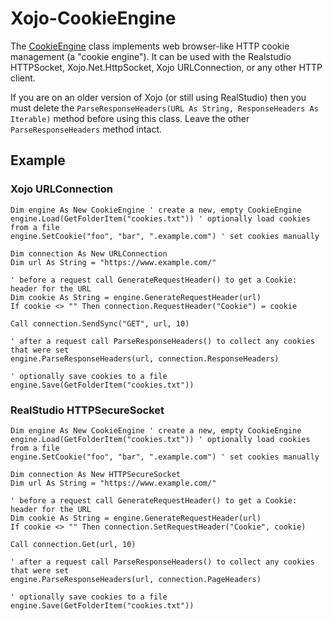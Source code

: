 # Xojo-CookieEngine

The [CookieEngine](https://github.com/charonn0/Xojo-CookieEngine/wiki/CookieEngine) class implements web browser-like HTTP cookie management (a "cookie engine"). It can be used with the Realstudio HTTPSocket, Xojo.Net.HttpSocket, Xojo URLConnection, or any other HTTP client.

If you are on an older version of Xojo (or still using RealStudio) then you must delete the `ParseResponseHeaders(URL As String, ResponseHeaders As Iterable)` method before using this class. Leave the other `ParseResponseHeaders` method intact.

## Example

### Xojo URLConnection
```realbasic
Dim engine As New CookieEngine ' create a new, empty CookieEngine
engine.Load(GetFolderItem("cookies.txt")) ' optionally load cookies from a file
engine.SetCookie("foo", "bar", ".example.com") ' set cookies manually

Dim connection As New URLConnection
Dim url As String = "https://www.example.com/"

' before a request call GenerateRequestHeader() to get a Cookie: header for the URL
Dim cookie As String = engine.GenerateRequestHeader(url)
If cookie <> "" Then connection.RequestHeader("Cookie") = cookie

Call connection.SendSync("GET", url, 10)

' after a request call ParseResponseHeaders() to collect any cookies that were set
engine.ParseResponseHeaders(url, connection.ResponseHeaders)

' optionally save cookies to a file
engine.Save(GetFolderItem("cookies.txt"))

```

### RealStudio HTTPSecureSocket
```realbasic
Dim engine As New CookieEngine ' create a new, empty CookieEngine
engine.Load(GetFolderItem("cookies.txt")) ' optionally load cookies from a file
engine.SetCookie("foo", "bar", ".example.com") ' set cookies manually

Dim connection As New HTTPSecureSocket
Dim url As String = "https://www.example.com/"

' before a request call GenerateRequestHeader() to get a Cookie: header for the URL
Dim cookie As String = engine.GenerateRequestHeader(url)
If cookie <> "" Then connection.SetRequestHeader("Cookie", cookie)

Call connection.Get(url, 10)

' after a request call ParseResponseHeaders() to collect any cookies that were set
engine.ParseResponseHeaders(url, connection.PageHeaders)

' optionally save cookies to a file
engine.Save(GetFolderItem("cookies.txt"))
```
